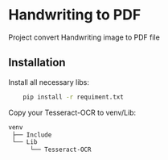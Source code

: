 
# Handwriting to PDF

Project convert Handwriting image to PDF file


## Installation

Install all necessary libs:

```bash
    pip install -r requiment.txt
```

Copy your Tesseract-OCR to venv/Lib:
```bash
venv
 ├── Include
 └── Lib
      └── Tesseract-OCR
```
